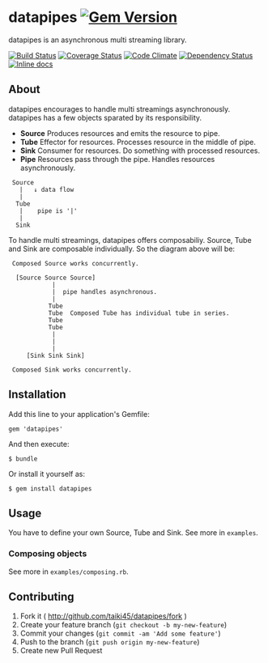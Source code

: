 datapipes [![Gem Version](https://badge.fury.io/rb/datapipes.svg)](http://badge.fury.io/rb/datapipes)
=========
datapipes is an asynchronous multi streaming library.

[![Build Status](https://travis-ci.org/taiki45/datapipes.svg?branch=master)](https://travis-ci.org/taiki45/datapipes) [![Coverage Status](https://coveralls.io/repos/taiki45/datapipes/badge.png?branch=master)](https://coveralls.io/r/taiki45/datapipes?branch=master) [![Code Climate](https://codeclimate.com/github/taiki45/datapipes.png)](https://codeclimate.com/github/taiki45/datapipes) [![Dependency Status](https://gemnasium.com/taiki45/datapipes.svg)](https://gemnasium.com/taiki45/datapipes) [![Inline docs](http://inch-pages.github.io/github/taiki45/datapipes.png)](http://inch-pages.github.io/github/taiki45/datapipes)

## About
datapipes encourages to handle multi streamings asynchronously. datapipes has
a few objects sparated by its responsibility.

- __Source__ Produces resources and emits the resource to pipe.
- __Tube__ Effector for resources. Processes resource in the middle of pipe.
- __Sink__ Consumer for resources. Do something with processed resources.
- __Pipe__ Resources pass through the pipe. Handles resources asynchronously.

```
 Source
   |   ↓ data flow
   |
  Tube
   |    pipe is '|'
   |
  Sink
```

To handle multi streamings, datapipes offers composabiliy. Source, Tube and Sink
are composable individually. So the diagram above will be:

```
 Composed Source works concurrently.

  [Source Source Source]
            |
            |  pipe handles asynchronous.
            |
           Tube
           Tube  Composed Tube has individual tube in series.
           Tube
           Tube
            |
            |
            |
     [Sink Sink Sink]

 Composed Sink works concurrently.
```

## Installation

Add this line to your application's Gemfile:

    gem 'datapipes'

And then execute:

    $ bundle

Or install it yourself as:

    $ gem install datapipes

## Usage
You have to define your own Source, Tube and Sink. See more in `examples`.

### Composing objects
See more in `examples/composing.rb`.

## Contributing

1. Fork it ( http://github.com/taiki45/datapipes/fork )
2. Create your feature branch (`git checkout -b my-new-feature`)
3. Commit your changes (`git commit -am 'Add some feature'`)
4. Push to the branch (`git push origin my-new-feature`)
5. Create new Pull Request
